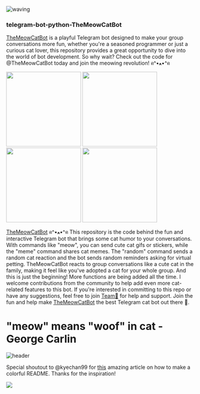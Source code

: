 ![waving](https://capsule-render.vercel.app/api?type=waving&width=400&height=180&text=TheMeowCatBot🐈&fontAlign=79&fontAlignY=40&color=gradient&fontSize=40&fontAlignX=10&descSize=30&animation=twinkling)

### telegram-bot-python-TheMeowCatBot
[TheMeowCatBot](https://t.me/TheMeowCatBot) is a playful Telegram bot designed to make your group conversations more fun, whether you're a seasoned programmer or just a curious cat lover, this repository provides a great opportunity to dive into the world of bot development. So why wait? Check out the code for @TheMeowCatBot today and join the meowing revolution! ฅ^•ﻌ•^ฅ

<p float="left">
  <img src="https://media.giphy.com/media/3oKIPnAiaMCws8nOsE/giphy.gif" width="200" height="200" />
  <img src="https://media.giphy.com/media/H1dxi6xdh4NGQCZSvz/giphy.gif" width="200" height="200" />
  <img src="https://media.giphy.com/media/heIX5HfWgEYlW/giphy.gif" width="200" height="200" />
  <img src="https://i.postimg.cc/vmww2FPV/The-Meow-Cat-Bot.png" width="200" height="200" />
</p>


[TheMeowCatBot](https://t.me/TheMeowCatBot) ฅ^•ﻌ•^ฅ 
This repository is the code behind the fun and interactive Telegram bot that brings some cat humor to your conversations. With commands like "meow", you can send cute cat gifs or stickers, while the "meme" command shares cat memes. The "random" command sends a random cat reaction and the bot sends random reminders asking for virtual petting. TheMeowCatBot reacts to group conversations like a cute cat in the family, making it feel like you've adopted a cat for your whole group. And this is just the beginning! More functions are being added all the time. I welcome contributions from the community to help add even more cat-related features to this bot. If you're interested in committing to this repo or have any suggestions, feel free to join [Team🏡](https://t.me/TheMeowChatBot_Team) for help and support. Join the fun and help make [TheMeowCatBot](https://t.me/TheMeowCatBot) the best Telegram cat bot out there 🍦.


# "meow" means "woof" in cat - George Carlin

![header](https://capsule-render.vercel.app/api?type=wave&color=gradient&height=180&section=footer&text="meow"&fontSize=90)

Special shoutout to @kyechan99 for [this](https://dev.to/kyechan99/make-your-profile-readme-colorful-3gag) amazing article on how to make a colorful README. Thanks for the inspiration!


<img src="https://t.bkit.co/w_63f6b39de0a62.gif" />
